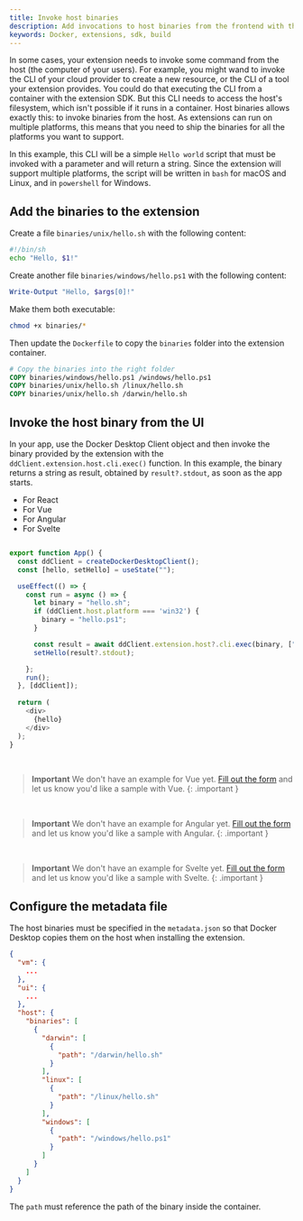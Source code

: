 ```yaml
---
title: Invoke host binaries
description: Add invocations to host binaries from the frontend with the extension SDK.
keywords: Docker, extensions, sdk, build
---
```


In some cases, your extension needs to invoke some command from the host (the computer of your users). For example, you 
might wand to invoke the CLI of your cloud provider to create a new resource, or the CLI of a tool your extension 
provides. 
You could do that executing the CLI from a container with the extension SDK. But this CLI needs to access the host's 
filesystem, which isn't possible if it runs in a container.
Host binaries allows exactly this: to invoke binaries from the host. As extensions can run on multiple platforms, 
this means that you need to ship the binaries for all the platforms you want to support.

In this example, this CLI will be a simple `Hello world` script that must be invoked with a parameter and will return a 
string. Since the extension will support multiple platforms, the script will be written in `bash` for macOS and Linux, 
and in `powershell` for Windows.

## Add the binaries to the extension
Create a file `binaries/unix/hello.sh` with the following content:

```bash
#!/bin/sh
echo "Hello, $1!"
```

Create another file `binaries/windows/hello.ps1` with the following content:

```powershell
Write-Output "Hello, $args[0]!"
```

Make them both executable:

```bash
chmod +x binaries/*
```

Then update the `Dockerfile` to copy the `binaries` folder into the extension container.

```dockerfile
# Copy the binaries into the right folder
COPY binaries/windows/hello.ps1 /windows/hello.ps1
COPY binaries/unix/hello.sh /linux/hello.sh
COPY binaries/unix/hello.sh /darwin/hello.sh
```

## Invoke the host binary from the UI

In your app, use the Docker Desktop Client object and then invoke the binary provided by the extension with the 
`ddClient.extension.host.cli.exec()` function.
In this example, the binary returns a string as result, obtained by `result?.stdout`, as soon as the app starts.

<ul class="nav nav-tabs">
  <li class="active"><a data-toggle="tab" data-target="#react-app" data-group="react">For React</a></li>
  <li><a data-toggle="tab" data-target="#vue-app" data-group="vue">For Vue</a></li>
  <li><a data-toggle="tab" data-target="#angular-app" data-group="angular">For Angular</a></li>
  <li><a data-toggle="tab" data-target="#svelte-app" data-group="svelte">For Svelte</a></li>
</ul>

<div class="tab-content">
  <div id="react-dockerfile" class="tab-pane fade in active" markdown="1">

```typescript

export function App() {
  const ddClient = createDockerDesktopClient();
  const [hello, setHello] = useState("");

  useEffect(() => {
    const run = async () => {
      let binary = "hello.sh";
      if (ddClient.host.platform === 'win32') {
        binary = "hello.ps1";
      }

      const result = await ddClient.extension.host?.cli.exec(binary, ["world"]);
      setHello(result?.stdout);

    };
    run();
  }, [ddClient]);
    
  return (
    <div>
      {hello}
    </div>
  );
}
```


  </div>
  <div id="vue-app" class="tab-pane fade" markdown="1">

<br/>

> **Important**
> We don't have an example for Vue yet. [Fill out the form](https://docs.google.com/forms/d/e/1FAIpQLSdxJDGFJl5oJ06rG7uqtw1rsSBZpUhv_s9HHtw80cytkh2X-Q/viewform?usp=pp_url&entry.1333218187=Vue)
> and let us know you'd like a sample with Vue.
{: .important }

  </div>
  <div id="angular-app" class="tab-pane fade" markdown="1">

<br/>

> **Important**
> We don't have an example for Angular yet. [Fill out the form](https://docs.google.com/forms/d/e/1FAIpQLSdxJDGFJl5oJ06rG7uqtw1rsSBZpUhv_s9HHtw80cytkh2X-Q/viewform?usp=pp_url&entry.1333218187=Angular)
> and let us know you'd like a sample with Angular.
{: .important }

  </div>
  <div id="svelte-app" class="tab-pane fade" markdown="1">

<br/>

> **Important**
> We don't have an example for Svelte yet. [Fill out the form](https://docs.google.com/forms/d/e/1FAIpQLSdxJDGFJl5oJ06rG7uqtw1rsSBZpUhv_s9HHtw80cytkh2X-Q/viewform?usp=pp_url&entry.1333218187=Svelte)
> and let us know you'd like a sample with Svelte.
{: .important }

  </div>
</div>

## Configure the metadata file

The host binaries must be specified in the `metadata.json` so that Docker Desktop copies them on the host when installing the extension.

```json
{
  "vm": {
    ...
  },
  "ui": {
    ...
  },
  "host": {
    "binaries": [
      {
        "darwin": [
          {
            "path": "/darwin/hello.sh"
          }
        ],
        "linux": [
          {
            "path": "/linux/hello.sh"
          }
        ],
        "windows": [
          {
            "path": "/windows/hello.ps1"
          }
        ]
      }
    ]
  }
}
```

The `path` must reference the path of the binary inside the container.

